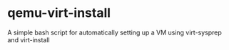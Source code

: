 # qemu-virt-install
A simple bash script for automatically setting up a VM using virt-sysprep and virt-install
